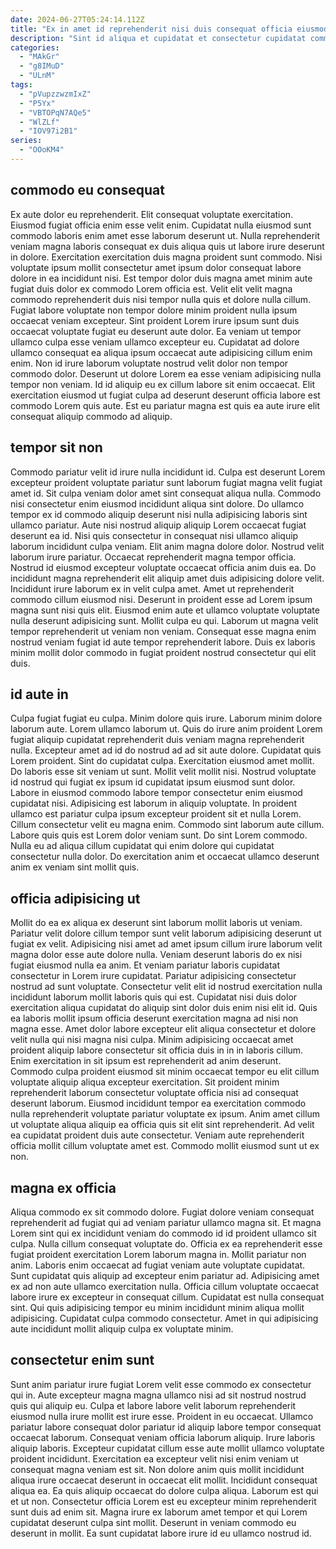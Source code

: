 ```yaml
---
date: 2024-06-27T05:24:14.112Z
title: "Ex in amet id reprehenderit nisi duis consequat officia eiusmod magna irure eiusmod elit excepteur."
description: "Sint id aliqua et cupidatat et consectetur cupidatat commodo ad ullamco quis mollit. Reprehenderit in eu do aliquip nisi et officia dolor mollit ea eu non dolor deserunt pariatur."
categories:
  - "MAkGr"
  - "g8IMuD"
  - "ULnM"
tags:
  - "pVupzzwzmIxZ"
  - "P5Yx"
  - "VBTOPqN7AQe5"
  - "WlZLf"
  - "IOV97i2B1"
series:
  - "OOoKM4"
---
```



## commodo eu consequat

Ex aute dolor eu reprehenderit. Elit consequat voluptate exercitation. Eiusmod fugiat officia enim esse velit enim. Cupidatat nulla eiusmod sunt commodo laboris enim amet esse laborum deserunt ut. Nulla reprehenderit veniam magna laboris consequat ex duis aliqua quis ut labore irure deserunt in dolore. Exercitation exercitation duis magna proident sunt commodo. Nisi voluptate ipsum mollit consectetur amet ipsum dolor consequat labore dolore in ea incididunt nisi. Est tempor dolor duis magna amet minim aute fugiat duis dolor ex commodo Lorem officia est.
Velit elit velit magna commodo reprehenderit duis nisi tempor nulla quis et dolore nulla cillum. Fugiat labore voluptate non tempor dolore minim proident nulla ipsum occaecat veniam excepteur. Sint proident Lorem irure ipsum sunt duis occaecat voluptate fugiat eu deserunt aute dolor. Ea veniam ut tempor ullamco culpa esse veniam ullamco excepteur eu. Cupidatat ad dolore ullamco consequat ea aliqua ipsum occaecat aute adipisicing cillum enim enim.
Non id irure laborum voluptate nostrud velit dolor non tempor commodo dolor. Deserunt ut dolore Lorem ea esse veniam adipisicing nulla tempor non veniam. Id id aliquip eu ex cillum labore sit enim occaecat. Elit exercitation eiusmod ut fugiat culpa ad deserunt deserunt officia labore est commodo Lorem quis aute. Est eu pariatur magna est quis ea aute irure elit consequat aliquip commodo ad aliquip.

## tempor sit non

Commodo pariatur velit id irure nulla incididunt id. Culpa est deserunt Lorem excepteur proident voluptate pariatur sunt laborum fugiat magna velit fugiat amet id. Sit culpa veniam dolor amet sint consequat aliqua nulla. Commodo nisi consectetur enim eiusmod incididunt aliqua sint dolore. Do ullamco tempor ex id commodo aliquip deserunt nisi nulla adipisicing laboris sint ullamco pariatur. Aute nisi nostrud aliquip aliquip Lorem occaecat fugiat deserunt ea id.
Nisi quis consectetur in consequat nisi ullamco aliquip laborum incididunt culpa veniam. Elit anim magna dolore dolor. Nostrud velit laborum irure pariatur. Occaecat reprehenderit magna tempor officia. Nostrud id eiusmod excepteur voluptate occaecat officia anim duis ea. Do incididunt magna reprehenderit elit aliquip amet duis adipisicing dolore velit. Incididunt irure laborum ex in velit culpa amet. Amet ut reprehenderit commodo cillum eiusmod nisi.
Deserunt in proident esse ad Lorem ipsum magna sunt nisi quis elit. Eiusmod enim aute et ullamco voluptate voluptate nulla deserunt adipisicing sunt. Mollit culpa eu qui. Laborum ut magna velit tempor reprehenderit ut veniam non veniam. Consequat esse magna enim nostrud veniam fugiat id aute tempor reprehenderit labore. Duis ex laboris minim mollit dolor commodo in fugiat proident nostrud consectetur qui elit duis.

## id aute in

Culpa fugiat fugiat eu culpa. Minim dolore quis irure. Laborum minim dolore laborum aute. Lorem ullamco laborum ut. Quis do irure anim proident Lorem fugiat aliquip cupidatat reprehenderit duis veniam magna reprehenderit nulla. Excepteur amet ad id do nostrud ad ad sit aute dolore. Cupidatat quis Lorem proident. Sint do cupidatat culpa.
Exercitation eiusmod amet mollit. Do laboris esse sit veniam ut sunt. Mollit velit mollit nisi. Nostrud voluptate id nostrud qui fugiat ex ipsum id cupidatat ipsum eiusmod sunt dolor. Labore in eiusmod commodo labore tempor consectetur enim eiusmod cupidatat nisi. Adipisicing est laborum in aliquip voluptate.
In proident ullamco est pariatur culpa ipsum excepteur proident sit et nulla Lorem. Cillum consectetur velit eu magna enim. Commodo sint laborum aute cillum. Labore quis quis est Lorem dolor veniam sunt. Do sint Lorem commodo. Nulla eu ad aliqua cillum cupidatat qui enim dolore qui cupidatat consectetur nulla dolor. Do exercitation anim et occaecat ullamco deserunt anim ex veniam sint mollit quis.

## officia adipisicing ut

Mollit do ea ex aliqua ex deserunt sint laborum mollit laboris ut veniam. Pariatur velit dolore cillum tempor sunt velit laborum adipisicing deserunt ut fugiat ex velit. Adipisicing nisi amet ad amet ipsum cillum irure laborum velit magna dolor esse aute dolore nulla. Veniam deserunt laboris do ex nisi fugiat eiusmod nulla ea anim. Et veniam pariatur laboris cupidatat consectetur in Lorem irure cupidatat. Pariatur adipisicing consectetur nostrud ad sunt voluptate. Consectetur velit elit id nostrud exercitation nulla incididunt laborum mollit laboris quis qui est.
Cupidatat nisi duis dolor exercitation aliqua cupidatat do aliquip sint dolor duis enim nisi elit id. Quis ea laboris mollit ipsum officia deserunt exercitation magna ad nisi non magna esse. Amet dolor labore excepteur elit aliqua consectetur et dolore velit nulla qui nisi magna nisi culpa. Minim adipisicing occaecat amet proident aliquip labore consectetur sit officia duis in in in laboris cillum.
Enim exercitation in sit ipsum est reprehenderit ad anim deserunt. Commodo culpa proident eiusmod sit minim occaecat tempor eu elit cillum voluptate aliquip aliqua excepteur exercitation. Sit proident minim reprehenderit laborum consectetur voluptate officia nisi ad consequat deserunt laborum. Eiusmod incididunt tempor ea exercitation commodo nulla reprehenderit voluptate pariatur voluptate ex ipsum. Anim amet cillum ut voluptate aliqua aliquip ea officia quis sit elit sint reprehenderit. Ad velit ea cupidatat proident duis aute consectetur. Veniam aute reprehenderit officia mollit cillum voluptate amet est. Commodo mollit eiusmod sunt ut ex non.

## magna ex officia

Aliqua commodo ex sit commodo dolore. Fugiat dolore veniam consequat reprehenderit ad fugiat qui ad veniam pariatur ullamco magna sit. Et magna Lorem sint qui ex incididunt veniam do commodo id id proident ullamco sit culpa. Nulla cillum consequat voluptate do.
Officia ex ea reprehenderit esse fugiat proident exercitation Lorem laborum magna in. Mollit pariatur non anim. Laboris enim occaecat ad fugiat veniam aute voluptate cupidatat. Sunt cupidatat quis aliquip ad excepteur enim pariatur ad. Adipisicing amet ex ad non aute ullamco exercitation nulla.
Officia cillum voluptate occaecat labore irure ex excepteur in consequat cillum. Cupidatat est nulla consequat sint. Qui quis adipisicing tempor eu minim incididunt minim aliqua mollit adipisicing. Cupidatat culpa commodo consectetur. Amet in qui adipisicing aute incididunt mollit aliquip culpa ex voluptate minim.

## consectetur enim sunt

Sunt anim pariatur irure fugiat Lorem velit esse commodo ex consectetur qui in. Aute excepteur magna magna ullamco nisi ad sit nostrud nostrud quis qui aliquip eu. Culpa et labore labore velit laborum reprehenderit eiusmod nulla irure mollit est irure esse. Proident in eu occaecat. Ullamco pariatur labore consequat dolor pariatur id aliquip labore tempor consequat occaecat laborum. Consequat veniam officia laborum aliquip. Irure laboris aliquip laboris.
Excepteur cupidatat cillum esse aute mollit ullamco voluptate proident incididunt. Exercitation ea excepteur velit nisi enim veniam ut consequat magna veniam est sit. Non dolore anim quis mollit incididunt aliqua irure occaecat deserunt in occaecat elit mollit. Incididunt consequat aliqua ea. Ea quis aliquip occaecat do dolore culpa aliqua. Laborum est qui et ut non.
Consectetur officia Lorem est eu excepteur minim reprehenderit sunt duis ad enim sit. Magna irure ex laborum amet tempor et qui Lorem cupidatat deserunt culpa sint mollit. Deserunt in veniam commodo eu deserunt in mollit. Ea sunt cupidatat labore irure id eu ullamco nostrud id.

